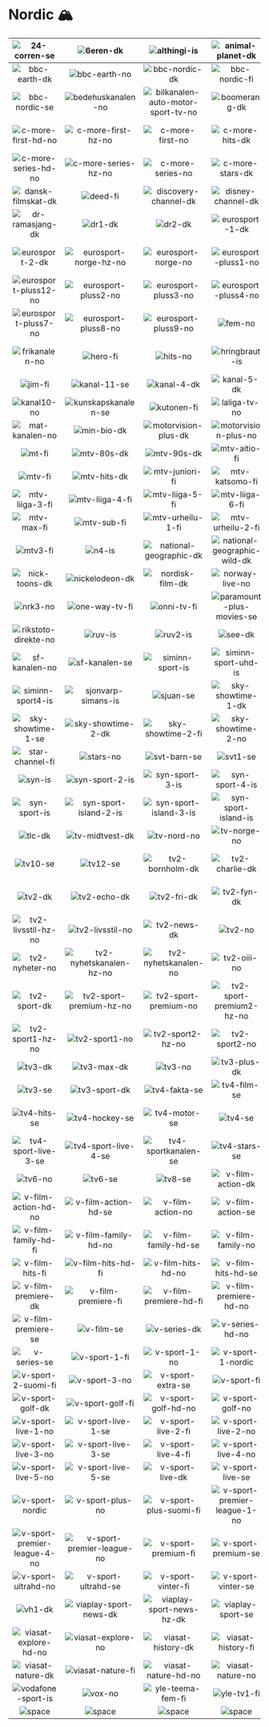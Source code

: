 # Nordic 🏔️

| ![24-corren-se] | ![6eren-dk] | ![althingi-is] | ![animal-planet-dk] | ![bbc-brit-dk] | ![bbc-brit-no] |
|:---:|:---:|:---:|:---:|:---:|:---:|
| ![bbc-earth-dk] | ![bbc-earth-no] | ![bbc-nordic-dk] | ![bbc-nordic-fi] | ![bbc-nordic-is] | ![bbc-nordic-no] |
| ![bbc-nordic-se] | ![bedehuskanalen-no] | ![bilkanalen-auto-motor-sport-tv-no] | ![boomerang-dk] | ![c-more-first-dk] | ![c-more-first-hd-hz-no] |
| ![c-more-first-hd-no] | ![c-more-first-hz-no] | ![c-more-first-no] | ![c-more-hits-dk] | ![c-more-series-dk] | ![c-more-series-hd-hz-no] |
| ![c-more-series-hd-no] | ![c-more-series-hz-no] | ![c-more-series-no] | ![c-more-stars-dk] | ![canal-9-dk] | ![cartoon-network-dk] |
| ![dansk-filmskat-dk] | ![deed-fi] | ![discovery-channel-dk] | ![disney-channel-dk] | ![disney-jr-dk] | ![dk4-dk] |
| ![dr-ramasjang-dk] | ![dr1-dk] | ![dr2-dk] | ![eurosport-1-dk] | ![eurosport-1-hz-no] | ![eurosport-1-no] |
| ![eurosport-2-dk] | ![eurosport-norge-hz-no] | ![eurosport-norge-no] | ![eurosport-pluss1-no] | ![eurosport-pluss10-no] | ![eurosport-pluss11-no] |
| ![eurosport-pluss12-no] | ![eurosport-pluss2-no] | ![eurosport-pluss3-no] | ![eurosport-pluss4-no] | ![eurosport-pluss5-no] | ![eurosport-pluss6-no] |
| ![eurosport-pluss7-no] | ![eurosport-pluss8-no] | ![eurosport-pluss9-no] | ![fem-no] | ![folketinget-dk] | ![frii-fi] |
| ![frikanalen-no] | ![hero-fi] | ![hits-no] | ![hringbraut-is] | ![investigation-discovery-dk] | ![irr-tv-fi] |
| ![jim-fi] | ![kanal-11-se] | ![kanal-4-dk] | ![kanal-5-dk] | ![kanal-5-se] | ![kanal-9-se] |
| ![kanal10-no] | ![kunskapskanalen-se] | ![kutonen-fi] | ![laliga-tv-no] | ![liiga-fi] | ![liv-fi] |
| ![mat-kanalen-no] | ![min-bio-dk] | ![motorvision-plus-dk] | ![motorvision-plus-no] | ![motorvision-tv-dk] | ![motorvision-tv-no] |
| ![mt-fi] | ![mtv-80s-dk] | ![mtv-90s-dk] | ![mtv-aitio-fi] | ![mtv-ava-fi] | ![mtv-dk] |
| ![mtv-fi] | ![mtv-hits-dk] | ![mtv-juniori-fi] | ![mtv-katsomo-fi] | ![mtv-liiga-1-fi] | ![mtv-liiga-2-fi] |
| ![mtv-liiga-3-fi] | ![mtv-liiga-4-fi] | ![mtv-liiga-5-fi] | ![mtv-liiga-6-fi] | ![mtv-liiga-7-fi] | ![mtv-liiga-uhd-fi] |
| ![mtv-max-fi] | ![mtv-sub-fi] | ![mtv-urheilu-1-fi] | ![mtv-urheilu-2-fi] | ![mtv-urheilu-3-fi] | ![mtv-viihde-fi] |
| ![mtv3-fi] | ![n4-is] | ![national-geographic-dk] | ![national-geographic-wild-dk] | ![nelonen-fi] | ![nick-jr-dk] |
| ![nick-toons-dk] | ![nickelodeon-dk] | ![nordisk-film-dk] | ![norway-live-no] | ![nrk1-no] | ![nrk2-no] |
| ![nrk3-no] | ![one-way-tv-fi] | ![onni-tv-fi] | ![paramount-plus-movies-se] | ![paramount-plus-series-se] | ![rex-no] |
| ![rikstoto-direkte-no] | ![ruv-is] | ![ruv2-is] | ![see-dk] | ![sf-kanalen-dk] | ![sf-kanalen-fi] |
| ![sf-kanalen-no] | ![sf-kanalen-se] | ![siminn-sport-is] | ![siminn-sport-uhd-is] | ![siminn-sport2-is] | ![siminn-sport3-is] |
| ![siminn-sport4-is] | ![sjonvarp-simans-is] | ![sjuan-se] | ![sky-showtime-1-dk] | ![sky-showtime-1-fi] | ![sky-showtime-1-no] |
| ![sky-showtime-1-se] | ![sky-showtime-2-dk] | ![sky-showtime-2-fi] | ![sky-showtime-2-no] | ![sky-showtime-2-se] | ![sport-live-dk] |
| ![star-channel-fi] | ![stars-no] | ![svt-barn-se] | ![svt1-se] | ![svt2-se] | ![svt24-se] |
| ![syn-is] | ![syn-sport-2-is] | ![syn-sport-3-is] | ![syn-sport-4-is] | ![syn-sport-5-is] | ![syn-sport-6-is] |
| ![syn-sport-is] | ![syn-sport-island-2-is] | ![syn-sport-island-3-is] | ![syn-sport-island-is] | ![syn-sport-viaplay-is] | ![tapahtuma-tv-eveo-fi] |
| ![tlc-dk] | ![tv-midtvest-dk] | ![tv-nord-no] | ![tv-norge-no] | ![tv-ost-no] | ![tv-syd-dk] |
| ![tv10-se] | ![tv12-se] | ![tv2-bornholm-dk] | ![tv2-charlie-dk] | ![tv2-direkte-hz-no] | ![tv2-direkte-no] |
| ![tv2-dk] | ![tv2-echo-dk] | ![tv2-fri-dk] | ![tv2-fyn-dk] | ![tv2-kosmopol-dk] | ![tv2-kosmopol-hz-dk] |
| ![tv2-livsstil-hz-no] | ![tv2-livsstil-no] | ![tv2-news-dk] | ![tv2-no] | ![tv2-nord-dk] | ![tv2-nyheter-hz-no] |
| ![tv2-nyheter-no] | ![tv2-nyhetskanalen-hz-no] | ![tv2-nyhetskanalen-no] | ![tv2-oiii-no] | ![tv2-ost-dk] | ![tv2-ostjylland-dk] |
| ![tv2-sport-dk] | ![tv2-sport-premium-hz-no] | ![tv2-sport-premium-no] | ![tv2-sport-premium2-hz-no] | ![tv2-sport-premium2-no] | ![tv2-sport-x-dk] |
| ![tv2-sport1-hz-no] | ![tv2-sport1-no] | ![tv2-sport2-hz-no] | ![tv2-sport2-no] | ![tv2-zebra-hz-no] | ![tv2-zebra-no] |
| ![tv3-dk] | ![tv3-max-dk] | ![tv3-no] | ![tv3-plus-dk] | ![tv3-plus-no] | ![tv3-puls-dk] |
| ![tv3-se] | ![tv3-sport-dk] | ![tv4-fakta-se] | ![tv4-film-se] | ![tv4-fotboll-se] | ![tv4-guld-se] |
| ![tv4-hits-se] | ![tv4-hockey-se] | ![tv4-motor-se] | ![tv4-se] | ![tv4-sport-live-1-se] | ![tv4-sport-live-2-se] |
| ![tv4-sport-live-3-se] | ![tv4-sport-live-4-se] | ![tv4-sportkanalen-se] | ![tv4-stars-se] | ![tv4-tennis-se] | ![tv5-fi] |
| ![tv6-no] | ![tv6-se] | ![tv8-se] | ![v-film-action-dk] | ![v-film-action-fi] | ![v-film-action-hd-fi] |
| ![v-film-action-hd-no] | ![v-film-action-hd-se] | ![v-film-action-no] | ![v-film-action-se] | ![v-film-family-dk] | ![v-film-family-fi] |
| ![v-film-family-hd-fi] | ![v-film-family-hd-no] | ![v-film-family-hd-se] | ![v-film-family-no] | ![v-film-family-se] | ![v-film-hits-dk] |
| ![v-film-hits-fi] | ![v-film-hits-hd-fi] | ![v-film-hits-hd-no] | ![v-film-hits-hd-se] | ![v-film-hits-no] | ![v-film-hits-se] |
| ![v-film-premiere-dk] | ![v-film-premiere-fi] | ![v-film-premiere-hd-fi] | ![v-film-premiere-hd-no] | ![v-film-premiere-hd-se] | ![v-film-premiere-no] |
| ![v-film-premiere-se] | ![v-film-se] | ![v-series-dk] | ![v-series-hd-no] | ![v-series-hd-se] | ![v-series-no] |
| ![v-series-se] | ![v-sport-1-fi] | ![v-sport-1-no] | ![v-sport-1-nordic] | ![v-sport-1-suomi-fi] | ![v-sport-2-no] |
| ![v-sport-2-suomi-fi] | ![v-sport-3-no] | ![v-sport-extra-se] | ![v-sport-fi] | ![v-sport-football-fi] | ![v-sport-football-se] |
| ![v-sport-golf-dk] | ![v-sport-golf-fi] | ![v-sport-golf-hd-no] | ![v-sport-golf-no] | ![v-sport-golf-se] | ![v-sport-live-1-fi] |
| ![v-sport-live-1-no] | ![v-sport-live-1-se] | ![v-sport-live-2-fi] | ![v-sport-live-2-no] | ![v-sport-live-2-se] | ![v-sport-live-3-fi] |
| ![v-sport-live-3-no] | ![v-sport-live-3-se] | ![v-sport-live-4-fi] | ![v-sport-live-4-no] | ![v-sport-live-4-se] | ![v-sport-live-5-fi] |
| ![v-sport-live-5-no] | ![v-sport-live-5-se] | ![v-sport-live-dk] | ![v-sport-live-se] | ![v-sport-motor-se] | ![v-sport-no] |
| ![v-sport-nordic] | ![v-sport-plus-no] | ![v-sport-plus-suomi-fi] | ![v-sport-premier-league-1-no] | ![v-sport-premier-league-2-no] | ![v-sport-premier-league-3-no] |
| ![v-sport-premier-league-4-no] | ![v-sport-premier-league-no] | ![v-sport-premium-fi] | ![v-sport-premium-se] | ![v-sport-se] | ![v-sport-ultrahd-dk] |
| ![v-sport-ultrahd-no] | ![v-sport-ultrahd-se] | ![v-sport-vinter-fi] | ![v-sport-vinter-se] | ![v-sport1-se] | ![vg-tv-no] |
| ![vh1-dk] | ![viaplay-sport-news-dk] | ![viaplay-sport-news-hz-dk] | ![viaplay-sport-se] | ![viasat-explore-dk] | ![viasat-explore-fi] |
| ![viasat-explore-hd-no] | ![viasat-explore-no] | ![viasat-history-dk] | ![viasat-history-fi] | ![viasat-history-hd-no] | ![viasat-history-no] |
| ![viasat-nature-dk] | ![viasat-nature-fi] | ![viasat-nature-hd-no] | ![viasat-nature-no] | ![visir-is] | ![visjon-norge-no] |
| ![vodafone-sport-is] | ![vox-no] | ![yle-teema-fem-fi] | ![yle-tv1-fi] | ![yle-tv2-fi] | ![space] |
| ![space]| ![space]| ![space]| ![space]| ![space]| ![space]|


[24-corren-se]:sweden/24-corren-se.png
[6eren-dk]:denmark/6eren-dk.png
[althingi-is]:iceland/althingi-is.png
[animal-planet-dk]:denmark/animal-planet-dk.png
[bbc-brit-dk]:denmark/bbc-brit-dk.png
[bbc-brit-no]:norway/bbc-brit-no.png
[bbc-earth-dk]:denmark/bbc-earth-dk.png
[bbc-earth-no]:norway/bbc-earth-no.png
[bbc-nordic-dk]:denmark/bbc-nordic-dk.png
[bbc-nordic-fi]:finland/bbc-nordic-fi.png
[bbc-nordic-is]:iceland/bbc-nordic-is.png
[bbc-nordic-no]:norway/bbc-nordic-no.png
[bbc-nordic-se]:sweden/bbc-nordic-se.png
[bedehuskanalen-no]:norway/bedehuskanalen-no.png
[bilkanalen-auto-motor-sport-tv-no]:norway/bilkanalen-auto-motor-sport-tv-no.png
[boomerang-dk]:denmark/boomerang-dk.png
[c-more-first-dk]:denmark/c-more-first-dk.png
[c-more-first-hd-hz-no]:norway/c-more-first-hd-hz-no.png
[c-more-first-hd-no]:norway/c-more-first-hd-no.png
[c-more-first-hz-no]:norway/c-more-first-hz-no.png
[c-more-first-no]:norway/c-more-first-no.png
[c-more-hits-dk]:denmark/c-more-hits-dk.png
[c-more-series-dk]:denmark/c-more-series-dk.png
[c-more-series-hd-hz-no]:norway/c-more-series-hd-hz-no.png
[c-more-series-hd-no]:norway/c-more-series-hd-no.png
[c-more-series-hz-no]:norway/c-more-series-hz-no.png
[c-more-series-no]:norway/c-more-series-no.png
[c-more-stars-dk]:denmark/c-more-stars-dk.png
[canal-9-dk]:denmark/canal-9-dk.png
[cartoon-network-dk]:denmark/cartoon-network-dk.png
[dansk-filmskat-dk]:denmark/dansk-filmskat-dk.png
[deed-fi]:finland/deed-fi.png
[discovery-channel-dk]:denmark/discovery-channel-dk.png
[disney-channel-dk]:denmark/disney-channel-dk.png
[disney-jr-dk]:denmark/disney-jr-dk.png
[dk4-dk]:denmark/dk4-dk.png
[dr-ramasjang-dk]:denmark/dr-ramasjang-dk.png
[dr1-dk]:denmark/dr1-dk.png
[dr2-dk]:denmark/dr2-dk.png
[eurosport-1-dk]:denmark/eurosport-1-dk.png
[eurosport-1-hz-no]:norway/eurosport-1-hz-no.png
[eurosport-1-no]:norway/eurosport-1-no.png
[eurosport-2-dk]:denmark/eurosport-2-dk.png
[eurosport-norge-hz-no]:norway/eurosport-norge-hz-no.png
[eurosport-norge-no]:norway/eurosport-norge-no.png
[eurosport-pluss1-no]:norway/eurosport-pluss1-no.png
[eurosport-pluss10-no]:norway/eurosport-pluss10-no.png
[eurosport-pluss11-no]:norway/eurosport-pluss11-no.png
[eurosport-pluss12-no]:norway/eurosport-pluss12-no.png
[eurosport-pluss2-no]:norway/eurosport-pluss2-no.png
[eurosport-pluss3-no]:norway/eurosport-pluss3-no.png
[eurosport-pluss4-no]:norway/eurosport-pluss4-no.png
[eurosport-pluss5-no]:norway/eurosport-pluss5-no.png
[eurosport-pluss6-no]:norway/eurosport-pluss6-no.png
[eurosport-pluss7-no]:norway/eurosport-pluss7-no.png
[eurosport-pluss8-no]:norway/eurosport-pluss8-no.png
[eurosport-pluss9-no]:norway/eurosport-pluss9-no.png
[fem-no]:norway/fem-no.png
[folketinget-dk]:denmark/folketinget-dk.png
[frii-fi]:finland/frii-fi.png
[frikanalen-no]:norway/frikanalen-no.png
[hero-fi]:finland/hero-fi.png
[hits-no]:norway/hits-no.png
[hringbraut-is]:iceland/hringbraut-is.png
[investigation-discovery-dk]:denmark/investigation-discovery-dk.png
[irr-tv-fi]:finland/irr-tv-fi.png
[jim-fi]:finland/jim-fi.png
[kanal-11-se]:sweden/kanal-11-se.png
[kanal-4-dk]:denmark/kanal-4-dk.png
[kanal-5-dk]:denmark/kanal-5-dk.png
[kanal-5-se]:sweden/kanal-5-se.png
[kanal-9-se]:sweden/kanal-9-se.png
[kanal10-no]:norway/kanal10-no.png
[kunskapskanalen-se]:sweden/kunskapskanalen-se.png
[kutonen-fi]:finland/kutonen-fi.png
[laliga-tv-no]:norway/laliga-tv-no.png
[liiga-fi]:finland/liiga-fi.png
[liv-fi]:finland/liv-fi.png
[mat-kanalen-no]:norway/mat-kanalen-no.png
[min-bio-dk]:denmark/min-bio-dk.png
[motorvision-plus-dk]:denmark/motorvision-plus-dk.png
[motorvision-plus-no]:norway/motorvision-plus-no.png
[motorvision-tv-dk]:denmark/motorvision-tv-dk.png
[motorvision-tv-no]:norway/motorvision-tv-no.png
[mt-fi]:finland/mt-fi.png
[mtv-80s-dk]:denmark/mtv-80s-dk.png
[mtv-90s-dk]:denmark/mtv-90s-dk.png
[mtv-aitio-fi]:finland/mtv-aitio-fi.png
[mtv-ava-fi]:finland/mtv-ava-fi.png
[mtv-dk]:denmark/mtv-dk.png
[mtv-fi]:finland/mtv-fi.png
[mtv-hits-dk]:denmark/mtv-hits-dk.png
[mtv-juniori-fi]:finland/mtv-juniori-fi.png
[mtv-katsomo-fi]:finland/mtv-katsomo-fi.png
[mtv-liiga-1-fi]:finland/mtv-liiga-1-fi.png
[mtv-liiga-2-fi]:finland/mtv-liiga-2-fi.png
[mtv-liiga-3-fi]:finland/mtv-liiga-3-fi.png
[mtv-liiga-4-fi]:finland/mtv-liiga-4-fi.png
[mtv-liiga-5-fi]:finland/mtv-liiga-5-fi.png
[mtv-liiga-6-fi]:finland/mtv-liiga-6-fi.png
[mtv-liiga-7-fi]:finland/mtv-liiga-7-fi.png
[mtv-liiga-uhd-fi]:finland/mtv-liiga-uhd-fi.png
[mtv-max-fi]:finland/mtv-max-fi.png
[mtv-sub-fi]:finland/mtv-sub-fi.png
[mtv-urheilu-1-fi]:finland/mtv-urheilu-1-fi.png
[mtv-urheilu-2-fi]:finland/mtv-urheilu-2-fi.png
[mtv-urheilu-3-fi]:finland/mtv-urheilu-3-fi.png
[mtv-viihde-fi]:finland/mtv-viihde-fi.png
[mtv3-fi]:finland/mtv3-fi.png
[n4-is]:iceland/n4-is.png
[national-geographic-dk]:denmark/national-geographic-dk.png
[national-geographic-wild-dk]:denmark/national-geographic-wild-dk.png
[nelonen-fi]:finland/nelonen-fi.png
[nick-jr-dk]:denmark/nick-jr-dk.png
[nick-toons-dk]:denmark/nick-toons-dk.png
[nickelodeon-dk]:denmark/nickelodeon-dk.png
[nordisk-film-dk]:denmark/nordisk-film-dk.png
[norway-live-no]:norway/norway-live-no.png
[nrk1-no]:norway/nrk1-no.png
[nrk2-no]:norway/nrk2-no.png
[nrk3-no]:norway/nrk3-no.png
[one-way-tv-fi]:finland/one-way-tv-fi.png
[onni-tv-fi]:finland/onni-tv-fi.png
[paramount-plus-movies-se]:sweden/paramount-plus-movies-se.png
[paramount-plus-series-se]:sweden/paramount-plus-series-se.png
[rex-no]:norway/rex-no.png
[rikstoto-direkte-no]:norway/rikstoto-direkte-no.png
[ruv-is]:iceland/ruv-is.png
[ruv2-is]:iceland/ruv2-is.png
[see-dk]:denmark/see-dk.png
[sf-kanalen-dk]:denmark/sf-kanalen-dk.png
[sf-kanalen-fi]:finland/sf-kanalen-fi.png
[sf-kanalen-no]:norway/sf-kanalen-no.png
[sf-kanalen-se]:sweden/sf-kanalen-se.png
[siminn-sport-is]:iceland/siminn-sport-is.png
[siminn-sport-uhd-is]:iceland/siminn-sport-uhd-is.png
[siminn-sport2-is]:iceland/siminn-sport2-is.png
[siminn-sport3-is]:iceland/siminn-sport3-is.png
[siminn-sport4-is]:iceland/siminn-sport4-is.png
[sjonvarp-simans-is]:iceland/sjonvarp-simans-is.png
[sjuan-se]:sweden/sjuan-se.png
[sky-showtime-1-dk]:denmark/sky-showtime-1-dk.png
[sky-showtime-1-fi]:finland/sky-showtime-1-fi.png
[sky-showtime-1-no]:norway/sky-showtime-1-no.png
[sky-showtime-1-se]:sweden/sky-showtime-1-se.png
[sky-showtime-2-dk]:denmark/sky-showtime-2-dk.png
[sky-showtime-2-fi]:finland/sky-showtime-2-fi.png
[sky-showtime-2-no]:norway/sky-showtime-2-no.png
[sky-showtime-2-se]:sweden/sky-showtime-2-se.png
[sport-live-dk]:denmark/sport-live-dk.png
[star-channel-fi]:finland/star-channel-fi.png
[stars-no]:norway/stars-no.png
[svt-barn-se]:sweden/svt-barn-se.png
[svt1-se]:sweden/svt1-se.png
[svt2-se]:sweden/svt2-se.png
[svt24-se]:sweden/svt24-se.png
[syn-is]:iceland/syn-is.png
[syn-sport-2-is]:iceland/syn-sport-2-is.png
[syn-sport-3-is]:iceland/syn-sport-3-is.png
[syn-sport-4-is]:iceland/syn-sport-4-is.png
[syn-sport-5-is]:iceland/syn-sport-5-is.png
[syn-sport-6-is]:iceland/syn-sport-6-is.png
[syn-sport-is]:iceland/syn-sport-is.png
[syn-sport-island-2-is]:iceland/syn-sport-island-2-is.png
[syn-sport-island-3-is]:iceland/syn-sport-island-3-is.png
[syn-sport-island-is]:iceland/syn-sport-island-is.png
[syn-sport-viaplay-is]:iceland/syn-sport-viaplay-is.png
[tapahtuma-tv-eveo-fi]:finland/tapahtuma-tv-eveo-fi.png
[tlc-dk]:denmark/tlc-dk.png
[tv-midtvest-dk]:denmark/tv-midtvest-dk.png
[tv-nord-no]:norway/tv-nord-no.png
[tv-norge-no]:norway/tv-norge-no.png
[tv-ost-no]:norway/tv-ost-no.png
[tv-syd-dk]:denmark/tv-syd-dk.png
[tv10-se]:sweden/tv10-se.png
[tv12-se]:sweden/tv12-se.png
[tv2-bornholm-dk]:denmark/tv2-bornholm-dk.png
[tv2-charlie-dk]:denmark/tv2-charlie-dk.png
[tv2-direkte-hz-no]:norway/tv2-direkte-hz-no.png
[tv2-direkte-no]:norway/tv2-direkte-no.png
[tv2-dk]:denmark/tv2-dk.png
[tv2-echo-dk]:denmark/tv2-echo-dk.png
[tv2-fri-dk]:denmark/tv2-fri-dk.png
[tv2-fyn-dk]:denmark/tv2-fyn-dk.png
[tv2-kosmopol-dk]:denmark/tv2-kosmopol-dk.png
[tv2-kosmopol-hz-dk]:denmark/tv2-kosmopol-hz-dk.png
[tv2-livsstil-hz-no]:norway/tv2-livsstil-hz-no.png
[tv2-livsstil-no]:norway/tv2-livsstil-no.png
[tv2-news-dk]:denmark/tv2-news-dk.png
[tv2-no]:norway/tv2-no.png
[tv2-nord-dk]:denmark/tv2-nord-dk.png
[tv2-nyheter-hz-no]:norway/tv2-nyheter-hz-no.png
[tv2-nyheter-no]:norway/tv2-nyheter-no.png
[tv2-nyhetskanalen-hz-no]:norway/tv2-nyhetskanalen-hz-no.png
[tv2-nyhetskanalen-no]:norway/tv2-nyhetskanalen-no.png
[tv2-oiii-no]:norway/tv2-oiii-no.png
[tv2-ost-dk]:denmark/tv2-ost-dk.png
[tv2-ostjylland-dk]:denmark/tv2-ostjylland-dk.png
[tv2-sport-dk]:denmark/tv2-sport-dk.png
[tv2-sport-premium-hz-no]:norway/tv2-sport-premium-hz-no.png
[tv2-sport-premium-no]:norway/tv2-sport-premium-no.png
[tv2-sport-premium2-hz-no]:norway/tv2-sport-premium2-hz-no.png
[tv2-sport-premium2-no]:norway/tv2-sport-premium2-no.png
[tv2-sport-x-dk]:denmark/tv2-sport-x-dk.png
[tv2-sport1-hz-no]:norway/tv2-sport1-hz-no.png
[tv2-sport1-no]:norway/tv2-sport1-no.png
[tv2-sport2-hz-no]:norway/tv2-sport2-hz-no.png
[tv2-sport2-no]:norway/tv2-sport2-no.png
[tv2-zebra-hz-no]:norway/tv2-zebra-hz-no.png
[tv2-zebra-no]:norway/tv2-zebra-no.png
[tv3-dk]:denmark/tv3-dk.png
[tv3-max-dk]:denmark/tv3-max-dk.png
[tv3-no]:norway/tv3-no.png
[tv3-plus-dk]:denmark/tv3-plus-dk.png
[tv3-plus-no]:norway/tv3-plus-no.png
[tv3-puls-dk]:denmark/tv3-puls-dk.png
[tv3-se]:sweden/tv3-se.png
[tv3-sport-dk]:denmark/tv3-sport-dk.png
[tv4-fakta-se]:sweden/tv4-fakta-se.png
[tv4-film-se]:sweden/tv4-film-se.png
[tv4-fotboll-se]:sweden/tv4-fotboll-se.png
[tv4-guld-se]:sweden/tv4-guld-se.png
[tv4-hits-se]:sweden/tv4-hits-se.png
[tv4-hockey-se]:sweden/tv4-hockey-se.png
[tv4-motor-se]:sweden/tv4-motor-se.png
[tv4-se]:sweden/tv4-se.png
[tv4-sport-live-1-se]:sweden/tv4-sport-live-1-se.png
[tv4-sport-live-2-se]:sweden/tv4-sport-live-2-se.png
[tv4-sport-live-3-se]:sweden/tv4-sport-live-3-se.png
[tv4-sport-live-4-se]:sweden/tv4-sport-live-4-se.png
[tv4-sportkanalen-se]:sweden/tv4-sportkanalen-se.png
[tv4-stars-se]:sweden/tv4-stars-se.png
[tv4-tennis-se]:sweden/tv4-tennis-se.png
[tv5-fi]:finland/tv5-fi.png
[tv6-no]:norway/tv6-no.png
[tv6-se]:sweden/tv6-se.png
[tv8-se]:sweden/tv8-se.png
[v-film-action-dk]:denmark/v-film-action-dk.png
[v-film-action-fi]:finland/v-film-action-fi.png
[v-film-action-hd-fi]:finland/v-film-action-hd-fi.png
[v-film-action-hd-no]:norway/v-film-action-hd-no.png
[v-film-action-hd-se]:sweden/v-film-action-hd-se.png
[v-film-action-no]:norway/v-film-action-no.png
[v-film-action-se]:sweden/v-film-action-se.png
[v-film-family-dk]:denmark/v-film-family-dk.png
[v-film-family-fi]:finland/v-film-family-fi.png
[v-film-family-hd-fi]:finland/v-film-family-hd-fi.png
[v-film-family-hd-no]:norway/v-film-family-hd-no.png
[v-film-family-hd-se]:sweden/v-film-family-hd-se.png
[v-film-family-no]:norway/v-film-family-no.png
[v-film-family-se]:sweden/v-film-family-se.png
[v-film-hits-dk]:denmark/v-film-hits-dk.png
[v-film-hits-fi]:finland/v-film-hits-fi.png
[v-film-hits-hd-fi]:finland/v-film-hits-hd-fi.png
[v-film-hits-hd-no]:norway/v-film-hits-hd-no.png
[v-film-hits-hd-se]:sweden/v-film-hits-hd-se.png
[v-film-hits-no]:norway/v-film-hits-no.png
[v-film-hits-se]:sweden/v-film-hits-se.png
[v-film-premiere-dk]:denmark/v-film-premiere-dk.png
[v-film-premiere-fi]:finland/v-film-premiere-fi.png
[v-film-premiere-hd-fi]:finland/v-film-premiere-hd-fi.png
[v-film-premiere-hd-no]:norway/v-film-premiere-hd-no.png
[v-film-premiere-hd-se]:sweden/v-film-premiere-hd-se.png
[v-film-premiere-no]:norway/v-film-premiere-no.png
[v-film-premiere-se]:sweden/v-film-premiere-se.png
[v-film-se]:sweden/v-film-se.png
[v-series-dk]:denmark/v-series-dk.png
[v-series-hd-no]:norway/v-series-hd-no.png
[v-series-hd-se]:sweden/v-series-hd-se.png
[v-series-no]:norway/v-series-no.png
[v-series-se]:sweden/v-series-se.png
[v-sport-1-fi]:finland/v-sport-1-fi.png
[v-sport-1-no]:norway/v-sport-1-no.png
[v-sport-1-nordic]:v-sport-1-nordic.png
[v-sport-1-suomi-fi]:finland/v-sport-1-suomi-fi.png
[v-sport-2-no]:norway/v-sport-2-no.png
[v-sport-2-suomi-fi]:finland/v-sport-2-suomi-fi.png
[v-sport-3-no]:norway/v-sport-3-no.png
[v-sport-extra-se]:sweden/v-sport-extra-se.png
[v-sport-fi]:finland/v-sport-fi.png
[v-sport-football-fi]:finland/v-sport-football-fi.png
[v-sport-football-se]:sweden/v-sport-football-se.png
[v-sport-golf-dk]:denmark/v-sport-golf-dk.png
[v-sport-golf-fi]:finland/v-sport-golf-fi.png
[v-sport-golf-hd-no]:norway/v-sport-golf-hd-no.png
[v-sport-golf-no]:norway/v-sport-golf-no.png
[v-sport-golf-se]:sweden/v-sport-golf-se.png
[v-sport-live-1-fi]:finland/v-sport-live-1-fi.png
[v-sport-live-1-no]:norway/v-sport-live-1-no.png
[v-sport-live-1-se]:sweden/v-sport-live-1-se.png
[v-sport-live-2-fi]:finland/v-sport-live-2-fi.png
[v-sport-live-2-no]:norway/v-sport-live-2-no.png
[v-sport-live-2-se]:sweden/v-sport-live-2-se.png
[v-sport-live-3-fi]:finland/v-sport-live-3-fi.png
[v-sport-live-3-no]:norway/v-sport-live-3-no.png
[v-sport-live-3-se]:sweden/v-sport-live-3-se.png
[v-sport-live-4-fi]:finland/v-sport-live-4-fi.png
[v-sport-live-4-no]:norway/v-sport-live-4-no.png
[v-sport-live-4-se]:sweden/v-sport-live-4-se.png
[v-sport-live-5-fi]:finland/v-sport-live-5-fi.png
[v-sport-live-5-no]:norway/v-sport-live-5-no.png
[v-sport-live-5-se]:sweden/v-sport-live-5-se.png
[v-sport-live-dk]:denmark/v-sport-live-dk.png
[v-sport-live-se]:sweden/v-sport-live-se.png
[v-sport-motor-se]:sweden/v-sport-motor-se.png
[v-sport-no]:norway/v-sport-no.png
[v-sport-nordic]:v-sport-nordic.png
[v-sport-plus-no]:norway/v-sport-plus-no.png
[v-sport-plus-suomi-fi]:finland/v-sport-plus-suomi-fi.png
[v-sport-premier-league-1-no]:norway/v-sport-premier-league-1-no.png
[v-sport-premier-league-2-no]:norway/v-sport-premier-league-2-no.png
[v-sport-premier-league-3-no]:norway/v-sport-premier-league-3-no.png
[v-sport-premier-league-4-no]:norway/v-sport-premier-league-4-no.png
[v-sport-premier-league-no]:norway/v-sport-premier-league-no.png
[v-sport-premium-fi]:finland/v-sport-premium-fi.png
[v-sport-premium-se]:sweden/v-sport-premium-se.png
[v-sport-se]:sweden/v-sport-se.png
[v-sport-ultrahd-dk]:denmark/v-sport-ultrahd-dk.png
[v-sport-ultrahd-no]:norway/v-sport-ultrahd-no.png
[v-sport-ultrahd-se]:sweden/v-sport-ultrahd-se.png
[v-sport-vinter-fi]:finland/v-sport-vinter-fi.png
[v-sport-vinter-se]:sweden/v-sport-vinter-se.png
[v-sport1-se]:sweden/v-sport1-se.png
[vg-tv-no]:norway/vg-tv-no.png
[vh1-dk]:denmark/vh1-dk.png
[viaplay-sport-news-dk]:denmark/viaplay-sport-news-dk.png
[viaplay-sport-news-hz-dk]:denmark/viaplay-sport-news-hz-dk.png
[viaplay-sport-se]:sweden/viaplay-sport-se.png
[viasat-explore-dk]:denmark/viasat-explore-dk.png
[viasat-explore-fi]:finland/viasat-explore-fi.png
[viasat-explore-hd-no]:norway/viasat-explore-hd-no.png
[viasat-explore-no]:norway/viasat-explore-no.png
[viasat-history-dk]:denmark/viasat-history-dk.png
[viasat-history-fi]:finland/viasat-history-fi.png
[viasat-history-hd-no]:norway/viasat-history-hd-no.png
[viasat-history-no]:norway/viasat-history-no.png
[viasat-nature-dk]:denmark/viasat-nature-dk.png
[viasat-nature-fi]:finland/viasat-nature-fi.png
[viasat-nature-hd-no]:norway/viasat-nature-hd-no.png
[viasat-nature-no]:norway/viasat-nature-no.png
[visir-is]:iceland/visir-is.png
[visjon-norge-no]:norway/visjon-norge-no.png
[vodafone-sport-is]:iceland/vodafone-sport-is.png
[vox-no]:norway/vox-no.png
[yle-teema-fem-fi]:finland/yle-teema-fem-fi.png
[yle-tv1-fi]:finland/yle-tv1-fi.png
[yle-tv2-fi]:finland/yle-tv2-fi.png

[space]:../../misc/space-1500.png

